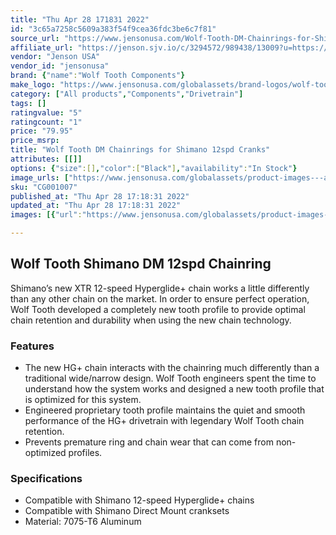 ```yaml
---
title: "Thu Apr 28 171831 2022"
id: "3c65a7258c5609a383f54f9cea36fdc3be6c7f81"
source_url: "https://www.jensonusa.com/Wolf-Tooth-DM-Chainrings-for-Shimano-12spd-Cranks"
affiliate_url: "https://jenson.sjv.io/c/3294572/989438/13009?u=https://www.jensonusa.com/Wolf-Tooth-DM-Chainrings-for-Shimano-12spd-Cranks"
vendor: "Jenson USA"
vendor_id: "jensonusa"
brand: {"name":"Wolf Tooth Components"}
make_logo: "https://www.jensonusa.com/globalassets/brand-logos/wolf-tooth-components.jpg"
category: ["All products","Components","Drivetrain"]
tags: []
ratingvalue: "5"
ratingcount: "1"
price: "79.95"
price_msrp: 
title: "Wolf Tooth DM Chainrings for Shimano 12spd Cranks"
attributes: [[]]
options: {"size":[],"color":["Black"],"availability":"In Stock"}
image_urls: ["https://www.jensonusa.com/globalassets/product-images---all-assets/wolf-tooth-components/cg001007-black.jpg"]
sku: "CG001007"
published_at: "Thu Apr 28 17:18:31 2022"
updated_at: "Thu Apr 28 17:18:31 2022"
images: [{"url":"https://www.jensonusa.com/globalassets/product-images---all-assets/wolf-tooth-components/cg001007-black.jpg","path":"full/310c82b9ad46bc3a540b89bc34074f78e037701b.jpg","checksum":"7eca230bd53d6f4ddba0df4a429db376","status":"downloaded"}]

---
```

## Wolf Tooth Shimano DM 12spd Chainring

Shimano’s new XTR 12-speed Hyperglide+ chain works a little differently than
any other chain on the market. In order to ensure perfect operation, Wolf
Tooth developed a completely new tooth profile to provide optimal chain
retention and durability when using the new chain technology.

### Features

  * The new HG+ chain interacts with the chainring much differently than a traditional wide/narrow design. Wolf Tooth engineers spent the time to understand how the system works and designed a new tooth profile that is optimized for this system.
  * Engineered proprietary tooth profile maintains the quiet and smooth performance of the HG+ drivetrain with legendary Wolf Tooth chain retention.
  * Prevents premature ring and chain wear that can come from non-optimized profiles.

### Specifications

  * Compatible with Shimano 12-speed Hyperglide+ chains
  * Compatible with Shimano Direct Mount cranksets
  * Material: 7075-T6 Aluminum

